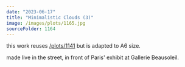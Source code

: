 ```yaml
---
date: "2023-06-17"
title: "Minimalistic Clouds (3)"
image: /images/plots/1165.jpg
sourceFolder: 1164
---
```


this work reuses [/plots/1141](plots/1141) but is adapted to A6 size.

made live in the street, in front of Paris' exhibit at Gallerie Beausoleil.
